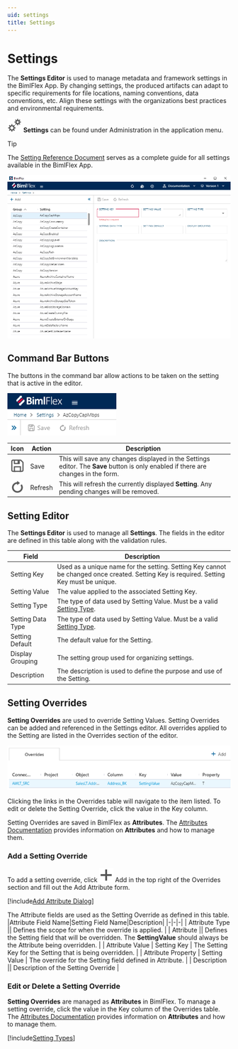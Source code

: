 ```yaml
---
uid: settings
title: Settings
---
```

# Settings

The **Settings Editor** is used to manage metadata and framework settings in the BimlFlex App. By changing settings, the produced artifacts can adapt to specific requirements for file locations, naming conventions, data conventions, etc. Align these settings with the organizations best practices and environmental requirements.

<img class="icon-col m-5" src="images/svg-icons/settings.svg" /> **Settings** can be found under Administration in the application menu.

> [!TIP]
> The [Setting Reference Document](../reference-documentation/metadata-settings.md) serves as a complete guide for all settings available in the BimlFlex App.

![BimlFlex App - Settings](images/bimlflex-app-settings.64566.png "BimlFlex App - Settings")

## Command Bar Buttons

The buttons in the command bar allow actions to be taken on the setting that is active in the editor.

![BimlFlex App - Settings - Command Bar](images/bimlflex-app-settings-command-bar.64566.png "BimlFlex App - Settings - Command Bar")

|Icon|Action|Description|
|-|-|-|
|<div class="icon-col m-5"><img src="images/svg-icons/save.svg" /></div>|Save|This will save any changes displayed in the Settings editor.  The **Save** button is only enabled if there are changes in the form. |
|<div class="icon-col m-5"><img src="images/svg-icons/refresh.svg" /></div>|Refresh|This will refresh the currently displayed **Setting**. Any pending changes will be removed. |

## Setting Editor

The **Settings Editor** is used to manage all **Settings**. The fields in the editor are defined in this table along with the validation rules.

|Field|Description|
|-|-|
| Setting Key | Used as a unique name for the setting. Setting Key cannot be changed once created. Setting Key is required. Setting Key must be unique. |
| Setting Value | The value applied to the associated Setting Key. |
| Setting Type | The type of data used by Setting Value. Must be a valid [Setting Type](#setting-types). |
| Setting Data Type | The type of data used by Setting Value. Must be a valid [Setting Type](#setting-types). |
| Setting Default | The default value for the Setting. |
| Display Grouping | The setting group used for organizing settings. |
| Description | The description is used to define the purpose and use of the Setting. |

## Setting Overrides

**Setting Overrides** are used to override Setting Values. Setting Overrides can be added and referenced in the Settings editor. All overrides applied to the Setting are listed in the Overrides section of the editor.

![BimlFlex App - Settings - Overrides](images/bimlflex-app-settings-overrides.64566.png "BimlFlex App - Settings - Overrides")

Clicking the links in the Overrides table will navigate to the item listed. To edit or delete the Setting Override, click the value in the Key column.

Setting Overrides are saved in BimlFlex as **Attributes**. The [Attributes Documentation](attributes.md) provides information on **Attributes** and how to manage them.

### Add a Setting Override

To add a setting override, click <img class="icon-col m-5" src="images/svg-icons/add.svg" /> Add in the top right of the Overrides section and fill out the Add Attribute form.

[!include[Add Attribute Dialog](_dialog-add-attribute.md)]

The Attribute fields are used as the Setting Override as defined in this table.
|Attribute Field Name|Setting Field Name|Description|
|-|-|-|
| Attribute Type || Defines the scope for when the override is applied. |
| Attribute || Defines the Setting field that will be overridden. The **SettingValue** should always be the Attribute being overridden. |
| Attribute Value | Setting Key | The Setting Key for the Setting that is being overridden. |
| Attribute Property | Setting Value | The override for the Setting field defined in Attribute. |
| Description || Description of the Setting Override |

### Edit or Delete a Setting Override

**Setting Overrides** are managed as **Attributes** in BimlFlex. To manage a setting override, click the value in the Key column of the Overrides table. The [Attributes Documentation](attributes.md) provides information on **Attributes** and how to manage them.

[!include[Setting Types](_enum-setting-type.md)]
